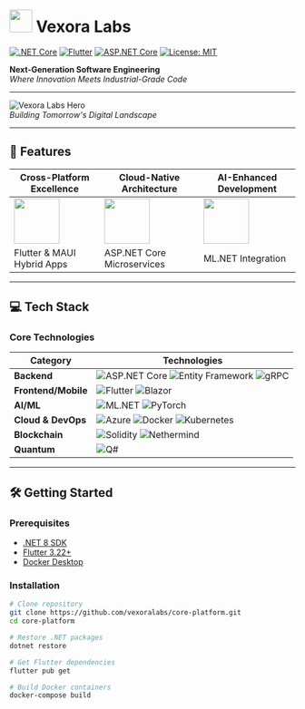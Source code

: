 # <img src="https://raw.githubusercontent.com/vexoralabs/.github/main/logo.svg" width="40" height="40"> Vexora Labs 

[![.NET Core](https://img.shields.io/badge/.NET%20Core-512BD4?style=for-the-badge&logo=.net&logoColor=white)](https://dotnet.microsoft.com)
[![Flutter](https://img.shields.io/badge/Flutter-02569B?style=for-the-badge&logo=flutter&logoColor=white)](https://flutter.dev)
[![ASP.NET Core](https://img.shields.io/badge/ASP.NET_Core-512BD4?style=for-the-badge&logo=.net&logoColor=white)](https://dotnet.microsoft.com/apps/aspnet)
[![License: MIT](https://img.shields.io/badge/License-MIT-yellow.svg?style=for-the-badge)](LICENSE)

**Next-Generation Software Engineering**  
*Where Innovation Meets Industrial-Grade Code*

---

![Vexora Labs Hero](https://raw.githubusercontent.com/vexoralabs/.github/main/assets/hero-banner.gif)  
*Building Tomorrow's Digital Landscape*

---

## 🚀 Features

<div align="center">

| **Cross-Platform Excellence** | **Cloud-Native Architecture** | **AI-Enhanced Development** |
|-------------------------------|-------------------------------|-----------------------------|
| <img src="https://raw.githubusercontent.com/vexoralabs/.github/main/assets/flutter-icon.png" width=80> | <img src="https://raw.githubusercontent.com/vexoralabs/.github/main/assets/azure-icon.png" width=80> | <img src="https://raw.githubusercontent.com/vexoralabs/.github/main/assets/ai-icon.png" width=80> |
| Flutter & MAUI Hybrid Apps     | ASP.NET Core Microservices    | ML.NET Integration          |

</div>

---

## 💻 Tech Stack

### **Core Technologies**
| Category              | Technologies                                                                                   |
|-----------------------|-----------------------------------------------------------------------------------------------|
| **Backend**           | ![ASP.NET Core](https://img.shields.io/badge/ASP.NET_Core-512BD4?logo=.net&logoColor=white) ![Entity Framework](https://img.shields.io/badge/EF_Core-512BD4?logo=.net&logoColor=white) ![gRPC](https://img.shields.io/badge/gRPC-4285F4?logo=google-cloud&logoColor=white) |
| **Frontend/Mobile**   | ![Flutter](https://img.shields.io/badge/Flutter-02569B?logo=flutter&logoColor=white) ![Blazor](https://img.shields.io/badge/Blazor-512BD4?logo=blazor&logoColor=white) |
| **AI/ML**             | ![ML.NET](https://img.shields.io/badge/ML.NET-008080?logo=onnx&logoColor=white) ![PyTorch](https://img.shields.io/badge/PyTorch-EE4C2C?logo=pytorch&logoColor=white) |
| **Cloud & DevOps**    | ![Azure](https://img.shields.io/badge/Azure-0089D6?logo=microsoft-azure&logoColor=white) ![Docker](https://img.shields.io/badge/Docker-2496ED?logo=docker&logoColor=white) ![Kubernetes](https://img.shields.io/badge/Kubernetes-326CE5?logo=kubernetes&logoColor=white) |
| **Blockchain**        | ![Solidity](https://img.shields.io/badge/Solidity-363636?logo=solidity&logoColor=white) ![Nethermind](https://img.shields.io/badge/Nethermind-000000?logo=ethereum&logoColor=white) |
| **Quantum**           | ![Q#](https://img.shields.io/badge/Q_Sharp-5E5E5E?logo=microsoft&logoColor=white) |

---

## 🛠️ Getting Started

### **Prerequisites**
- [.NET 8 SDK](https://dotnet.microsoft.com/download)
- [Flutter 3.22+](https://flutter.dev/docs/get-started/install)
- [Docker Desktop](https://www.docker.com/products/docker-desktop)

### **Installation**
```bash
# Clone repository
git clone https://github.com/vexoralabs/core-platform.git
cd core-platform

# Restore .NET packages
dotnet restore

# Get Flutter dependencies
flutter pub get

# Build Docker containers
docker-compose build
